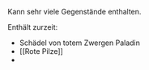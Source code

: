 Kann sehr viele Gegenstände enthalten.

Enthält zurzeit:

- Schädel von totem Zwergen Paladin
- [[Rote Pilze]]
- 